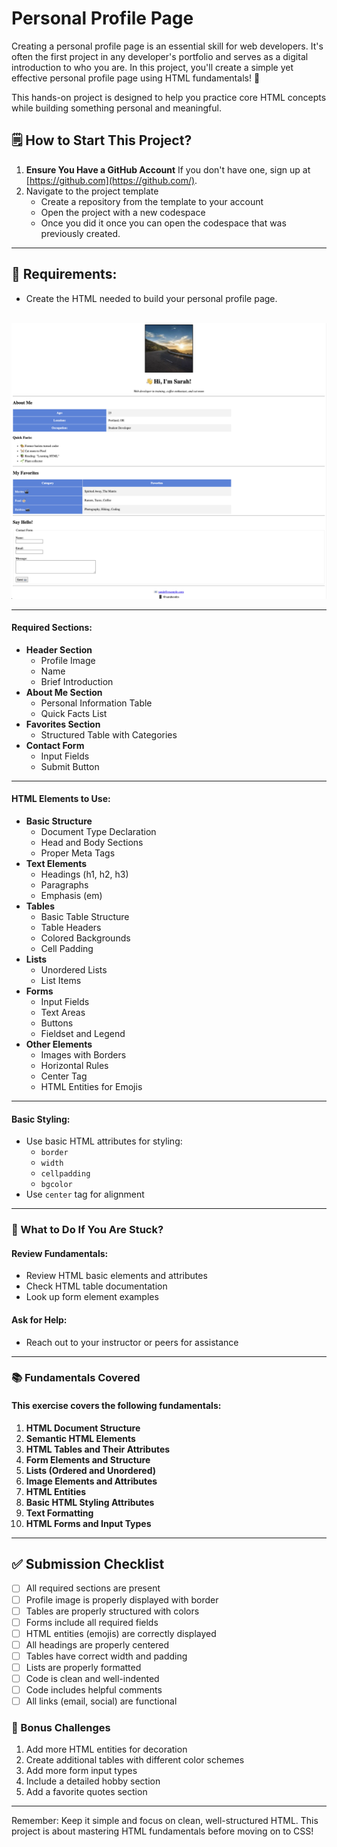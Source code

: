 # Personal Profile Page
Creating a personal profile page is an essential skill for web developers. It's often the first project in any developer's portfolio and serves as a digital introduction to who you are. In this project, you'll create a simple yet effective personal profile page using HTML fundamentals! 🎉

This hands-on project is designed to help you practice core HTML concepts while building something personal and meaningful.

🗒️ **How to Start This Project?**
---
1. **Ensure You Have a GitHub Account**
   If you don't have one, sign up at [https://github.com](https://github.com/).
2. Navigate to the project template
   - Create a repository from the template to your account
   - Open the project with a new codespace
   - Once you did it once you can open the codespace that was previously created.
---
## **📝 Requirements:**
- Create the HTML needed to build your personal profile page.
</br>
<img src="./assets/required-profile-form.png" alt="registration-form" width="800">

---
#### **Required Sections:**
- **Header Section**
  - Profile Image
  - Name
  - Brief Introduction
- **About Me Section**
  - Personal Information Table
  - Quick Facts List
- **Favorites Section**
  - Structured Table with Categories
- **Contact Form**
  - Input Fields
  - Submit Button
---
#### **HTML Elements to Use:**
- **Basic Structure**
  - Document Type Declaration
  - Head and Body Sections
  - Proper Meta Tags
- **Text Elements**
  - Headings (h1, h2, h3)
  - Paragraphs
  - Emphasis (em)
- **Tables**
  - Basic Table Structure
  - Table Headers
  - Colored Backgrounds
  - Cell Padding
- **Lists**
  - Unordered Lists
  - List Items
- **Forms**
  - Input Fields
  - Text Areas
  - Buttons
  - Fieldset and Legend
- **Other Elements**
  - Images with Borders
  - Horizontal Rules
  - Center Tag
  - HTML Entities for Emojis

---
#### **Basic Styling:**
- Use basic HTML attributes for styling:
  - `border`
  - `width`
  - `cellpadding`
  - `bgcolor`
- Use `center` tag for alignment

---
### **🤔 What to Do If You Are Stuck?**
#### **Review Fundamentals:**
- Review HTML basic elements and attributes
- Check HTML table documentation
- Look up form element examples
#### **Ask for Help:**
- Reach out to your instructor or peers for assistance

---
### **📚 Fundamentals Covered**
#### This exercise covers the following fundamentals:
1. **HTML Document Structure**
2. **Semantic HTML Elements**
3. **HTML Tables and Their Attributes**
4. **Form Elements and Structure**
5. **Lists (Ordered and Unordered)**
6. **Image Elements and Attributes**
7. **HTML Entities**
8. **Basic HTML Styling Attributes**
9. **Text Formatting**
10. **HTML Forms and Input Types**

---
## **✅ Submission Checklist**
- [ ] All required sections are present
- [ ] Profile image is properly displayed with border
- [ ] Tables are properly structured with colors
- [ ] Forms include all required fields
- [ ] HTML entities (emojis) are correctly displayed
- [ ] All headings are properly centered
- [ ] Tables have correct width and padding
- [ ] Lists are properly formatted
- [ ] Code is clean and well-indented
- [ ] Code includes helpful comments
- [ ] All links (email, social) are functional

### **🌟 Bonus Challenges**
1. Add more HTML entities for decoration
2. Create additional tables with different color schemes
3. Add more form input types
4. Include a detailed hobby section
5. Add a favorite quotes section
---

Remember: Keep it simple and focus on clean, well-structured HTML. This project is about mastering HTML fundamentals before moving on to CSS!
